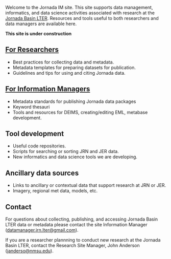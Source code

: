 Welcome to the Jornada IM site. This site supports data management, informatics, and data science activities associated with research at the [Jornada Basin LTER](https://jornada.nmsu.edu/lter). Resources and tools useful to both researchers and data managers are available here.

**This site is under construction**

## [For Researchers](https://jornada-im.github.io/researcher_info)

* Best practices for collecting data and metadata.
* Metadata templates for preparing datasets for publication.
* Guidelines and tips for using and citing Jornada data.

## [For Information Managers](https://jornada_im.github.io/im_info)

* Metadata standards for publishing Jornada data packages
* Keyword thesauri
* Tools and resources for DEIMS, creating/editing EML, metabase development.

## Tool development

* Useful code repositories.
* Scripts for searching or sorting JRN and JER data.
* New informatics and data science tools we are developing.

## Ancillary data sources

* Links to ancillary or contextual data that support research at JRN or JER.
* Imagery, regional met data, models, etc.

## Contact

For questions about collecting, publishing, and accessing Jornada Basin LTER data or metadata please contact the site Information Manager (datamanager.jrn.lter@gmail.com).

If you are a researcher plannning to conduct new research at the Jornada Basin LTER, contact the Research Site Manager, John Anderson (janderso@nmsu.edu).
